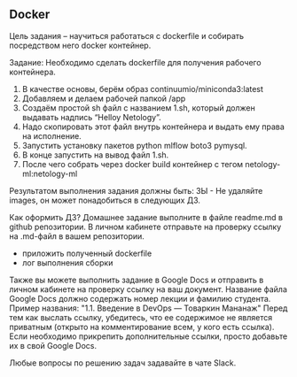 ## Docker
Цель задания – научиться работаться с dockerfile и собирать посредством него docker контейнер.

Задание:
Необходимо сделать dockerfile для получения рабочего контейнера.
1.	В качестве основы, берём образ continuumio/miniconda3:latest
2.	Добавляем и делаем рабочей папкой /app 
3.	Создаём простой sh файл с названием 1.sh, который должен выдавать надпись “Helloy Netology”.
4.	Надо скопировать этот файл внутрь контейнера и выдать ему права на исполнение.
5.	Запустить установку пакетов python mlflow boto3 pymysql.
6.	В конце запустить на вывод файл 1.sh.
7.	После чего собрать через docker build контейнер с тегом netology-ml:netology-ml

Результатом выполнения задания должны быть:
ЗЫ  - Не удаляйте images, он может понадобиться в следующих ДЗ.

Как оформить ДЗ?
Домашнее задание выполните в файле readme.md в github репозитории. В личном кабинете отправьте на проверку ссылку на .md-файл в вашем репозитории.
- приложить полученный dockerfile
- лог выполнения сборки

Также вы можете выполнить задание в Google Docs и отправить в личном кабинете на проверку ссылку на ваш документ. Название файла Google Docs должно содержать номер лекции и фамилию студента. Пример названия: "1.1. Введение в DevOps — Товаркин Мананаж" Перед тем как выслать ссылку, убедитесь, что ее содержимое не является приватным (открыто на комментирование всем, у кого есть ссылка). Если необходимо прикрепить дополнительные ссылки, просто добавьте их в свой Google Docs.

Любые вопросы по решению задач задавайте в чате Slack.
